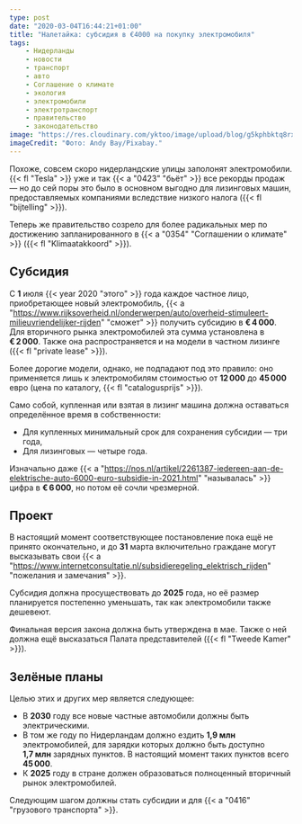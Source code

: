 ```yaml
---
type: post
date: "2020-03-04T16:44:21+01:00"
title: "Налетайка: субсидия в €4000 на покупку электромобиля"
tags:
    - Нидерланды
    - новости
    - транспорт
    - авто
    - Соглашение о климате
    - экология
    - электромобили
    - электротранспорт
    - правительство
    - законодательство
image: "https://res.cloudinary.com/yktoo/image/upload/blog/g5kphbktq8rxwivg3gvs.jpg"
imageCredit: "Фото: Andy Bay/Pixabay."
---
```


Похоже, совсем скоро нидерландские улицы заполонят электромобили. {{< fl "Tesla" >}} уже и так {{< a "0423" "бьёт" >}} все рекорды продаж — но до сей поры это было в основном выгодно для лизинговых машин, предоставляемых компаниями вследствие низкого налога ({{< fl "bijtelling" >}}).

Теперь же правительство созрело для более радикальных мер по достижению запланированного в {{< a "0354" "Соглашении о климате" >}} ({{< fl "Klimaatakkoord" >}}).

<!--more-->

## Субсидия

С **1** июля {{< year 2020 "этого" >}} года каждое частное лицо, приобретающее новый электромобиль, {{< a "https://www.rijksoverheid.nl/onderwerpen/auto/overheid-stimuleert-milieuvriendelijker-rijden" "сможет" >}} получить субсидию в **€ 4 000**. Для вторичного рынка электромобилей эта сумма установлена в **€ 2 000**. Также она распространяется и на модели в частном лизинге ({{< fl "private lease" >}}).

Более дорогие модели, однако, не подпадают под это правило: оно применяется лишь к электромобилям стоимостью от **12 000** до **45 000** евро (цена по каталогу, {{< fl "catalogusprijs" >}}).

Само собой, купленная или взятая в лизинг машина должна оставаться определённое время в собственности:

* Для купленных минимальный срок для сохранения субсидии — три года,
* Для лизинговых — четыре года.

Изначально даже {{< a "https://nos.nl/artikel/2261387-iedereen-aan-de-elektrische-auto-6000-euro-subsidie-in-2021.html" "называлась" >}} цифра в **€ 6 000**, но потом её сочли чрезмерной.

## Проект

В настоящий момент соответствующее постановление пока ещё не принято окончательно, и до **31** марта включительно граждане могут высказывать свои {{< a "https://www.internetconsultatie.nl/subsidieregeling_elektrisch_rijden" "пожелания и замечания" >}}. 

Субсидия должна просуществовать до **2025** года, но её размер планируется постепенно уменьшать, так как электромобили также дешевеют.

Финальная версия закона должна быть утверждена в мае. Также о ней должна ещё высказаться Палата представителей ({{< fl "Tweede Kamer" >}}).

## Зелёные планы

Целью этих и других мер является следующее:

* В **2030** году все новые частные автомобили должны быть электрическими.
* В том же году по Нидерландам должно ездить **1,9 млн** электромобилей, для зарядки которых должно быть доступно **1,7 млн** зарядных пунктов. В настоящий момент таких пунктов всего **45 000**.
* К **2025** году в стране должен образоваться полноценный вторичный рынок электромобилей.

Следующим шагом должны стать субсидии и для {{< a "0416" "грузового транспорта" >}}.
